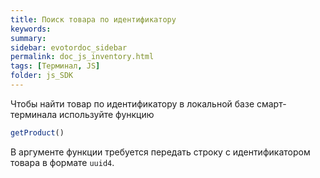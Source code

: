 ```yaml
---
title: Поиск товара по идентификатору
keywords:
summary:
sidebar: evotordoc_sidebar
permalink: doc_js_inventory.html
tags: [Терминал, JS]
folder: js_SDK
---
```


Чтобы найти товар по идентификатору в локальной базе смарт-терминала используйте функцию

```javascript
getProduct()
```

В аргументе функции требуется передать строку с идентификатором товара в формате `uuid4`.
